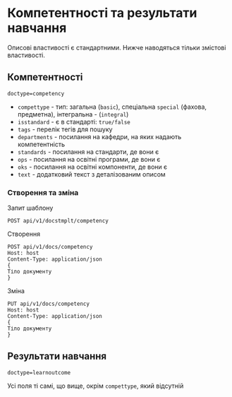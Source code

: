 # Компетентності та результати навчання

Описові властивості є стандартними. Нижче наводяться тільки змістові властивості.

## Компетентності

`doctype=competency`

- `compettype` - тип: загальна (`basic`), спеціальна `special` (фахова, предметна), інтегральна - (`integral`)
- `isstandard` - є в стандарті: `true/false`
- `tags` - перелік тегів для пошуку
- `departments` - посилання на кафедри, на яких надають компетентність 
- `standards` - посилання на стандарти, де вони є
- `ops` - посилання на освітні програми, де вони є
- `oks` - посилання на освітні компоненти, де вони є
- `text` - додатковий текст з деталізованим описом  

### Створення та зміна

Запит шаблону

```http
POST api/v1/docstmplt/competency
```

Створення

```http
POST api/v1/docs/competency
Host: host
Content-Type: application/json
{
Тіло документу
}
```

Зміна

```http
PUT api/v1/docs/competency
Host: host
Content-Type: application/json
{
Тіло документу
}
```

## Результати навчання

`doctype=learnoutcome`

Усі поля ті самі, що вище, окрім `compettype`, який відсутній